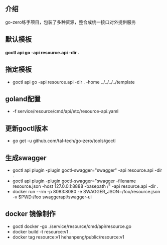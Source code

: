 ## 介绍
go-zero练手项目，包装了多种资源，整合成统一接口对外提供服务
## 默认模板
#### goctl api go -api resource.api -dir .
## 指定模板
- goctl api go -api resource.api -dir . -home ../../../../template
## goland配置
- -f service/resource/cmd/api/etc/resource-api.yaml
## 更新goctl版本
- go get -u github.com/tal-tech/go-zero/tools/goctl
## 生成swagger
- goctl api plugin -plugin goctl-swagger="swagger" -api resource.api -dir .
- goctl api plugin -plugin goctl-swagger="swagger -filename resource.json -host 127.0.0.1:8888 -basepath /" -api resource.api -dir .
- docker run --rm -p 8083:8080 -e SWAGGER_JSON=/foo/resource.json -v $PWD:/foo swaggerapi/swagger-ui
## docker 镜像制作
- goctl docker -go ./service/resource/cmd/api/resource.go
- docker build -t resource:v1 .
- docker tag resource:v1 hehanpeng/public/resource:v1